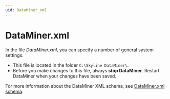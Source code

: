 ```yaml
---
uid: DataMiner_xml
---
```


# DataMiner.xml

In the file *DataMiner.xml*, you can specify a number of general system settings.

- This file is located in the folder `C:\Skyline DataMiner\`.
- Before you make changes to this file, always **stop DataMiner**. Restart DataMiner when your changes have been saved.

For more information about the DataMiner XML schema, see [DataMiner.xml schema](xref:SchemaDataMiner).
